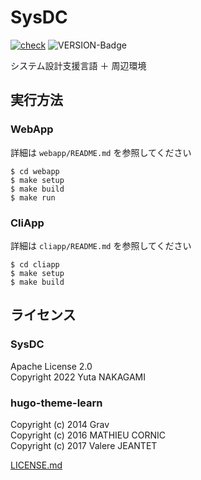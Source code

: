 # SysDC

[![check](https://github.com/Yuta1004/SysDC/actions/workflows/check.yml/badge.svg?branch=master)](https://github.com/Yuta1004/SysDC/actions/workflows/check.yml)
![VERSION-Badge](https://img.shields.io/github/v/release/Yuta1004/SysDC?style=flat)

システム設計支援言語 ＋ 周辺環境

## 実行方法

### WebApp

詳細は `webapp/README.md` を参照してください

```
$ cd webapp
$ make setup
$ make build
$ make run
```

### CliApp

詳細は `cliapp/README.md` を参照してください

```
$ cd cliapp
$ make setup
$ make build
```

## ライセンス

### SysDC

Apache License 2.0  
Copyright 2022 Yuta NAKAGAMI

### hugo-theme-learn

Copyright (c) 2014 Grav  
Copyright (c) 2016 MATHIEU CORNIC  
Copyright (c) 2017 Valere JEANTET

[LICENSE.md](https://github.com/matcornic/hugo-theme-learn/blob/master/LICENSE.md)
